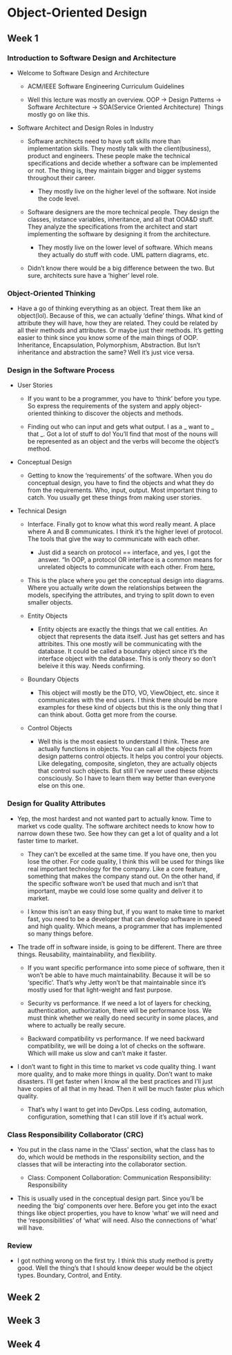 # Object-Oriented Design


## Week 1

### Introduction to Software Design and Architecture

- Welcome to Software Design and Architecture

	- ACM/IEEE Software Engineering Curriculum Guidelines

	- Well this lecture was mostly an overview. OOP -> Design Patterns -> Software Architecture -> SOA(Service Oriented Architecture)  Things mostly go on like this. 

- Software Architect and Design Roles in Industry

	- Software architects need to have soft skills more than implementation skills. They mostly talk with the client(business), product and engineers. These people make the technical specifications and decide whether a software can be implemented or not. The thing is, they maintain bigger and bigger systems throughout their career. 

		- They mostly live on the higher level of the software. Not inside the code level.

	- Software designers are the more technical people. They design the classes, instance variables, inheritance, and all that OOA&D stuff. They analyze the specifications from the architect and start implementing the software by designing it from the architecture.

		- They mostly live on the lower level of software. Which means they actually do stuff with code. UML pattern diagrams, etc. 

	- Didn’t know there would be a big difference between the two. But sure, architects sure have a ‘higher’ level role.

### Object-Oriented Thinking

- Have a go of thinking everything as an object. Treat them like an object(lol). Because of this, we can actually ‘define’ things. What kind of attribute they will have, how they are related. They could be related by all their methods and attributes. Or maybe just their methods. It’s getting easier to think since you know some of the main things of OOP. Inheritance, Encapsulation, Polymorphism, Abstraction. But Isn’t inheritance and abstraction the same? Well it’s just vice versa.

### Design in the Software Process

- User Stories

	- If you want to be a programmer, you have to ‘think’ before you type. So express the requirements of the system and apply object-oriented thinking to discover the objects and methods.

	- Finding out who can input and gets what output. I as a _ want to _ that _. Got a lot of stuff to do! You’ll find that most of the nouns will be represented as an object and the verbs will become the object’s method. 

- Conceptual Design

	- Getting to know the ‘requirements’ of the software. When you do conceptual design, you have to find the objects and what they do from the requirements. Who, input, output. Most important thing to catch. You usually get these things from making user stories.

- Technical Design

	- Interface. Finally got to know what this word really meant. A place where A and B communicates. I think it’s the higher level of protocol. The tools that give the way to communicate with each other.

		- Just did a search on protocol == interface, and yes, I got the answer. “In OOP, a protocol OR interface is a common means for unrelated objects to communicate with each other. From [here.](https://en.wikipedia.org/wiki/Protocol_(object-oriented_programming))

	- This is the place where you get the conceptual design into diagrams. Where you actually write down the relationships between the models, specifying the attributes, and trying to split down to even smaller objects. 

	- Entity Objects

		- Entity objects are exactly the things that we call entities. An object that represents the data itself. Just has get setters and has attribites. This one mostly will be communicating with the database. It could be called a boundary object since it’s the interface object with the database. This is only theory so don’t beleive it this way. Needs confirming. 

	- Boundary Objects

		- This object will mostly be the DTO, VO, ViewObject, etc. since it communicates with the end users. I think there should be more examples for these kind of objects but this is the only thing that I can think about. Gotta get more from the course. 

	- Control Objects

		- Well this is the most easiest to understand I think. These are actually functions in objects. You can call all the objects from design patterns control objects. It helps you control your objects. Like delegating, composite, singleton, they are actually objects that control such objects. But still I’ve never used these objects consciously. So I have to learn them way better than everyone else on this one. 

### Design for Quality Attributes

- Yep, the most hardest and not wanted part to actually know. Time to market vs code quality. The software architect needs to know how to narrow down these two. See how they can get a lot of quality and a lot faster time to market. 

	- They can’t be excelled at the same time. If you have one, then you lose the other. For code quality, I think this will be used for things like real important technology for the company. Like a core feature, something that makes the company stand out. On the other hand, if the specific software won’t be used that much and isn’t that important, maybe we could lose some quality and deliver it to market.

	- I know this isn’t an easy thing but, if you want to make time to market fast, you need to be a developer that can develop software in speed and high quality. Which means, a programmer that has implemented so many things before.

- The trade off in software inside, is going to be different. There are three things. Reusability, maintainability, and flexibility. 

	- If you want specific performance into some piece of software, then it won’t be able to have much maintainability. Because it will be so ‘specific’. That’s why Jetty won’t be that maintainable since it’s mostly used for that light-weight and fast purpose.

	- Security vs performance. If we need a lot of layers for checking, authentication, authorization, there will be performance loss. We must think whether we really do need security in some places, and where to actually be really secure.

	- Backward compatibility vs performance. If we need backward compatibility, we will be doing a lot of checks on the software. Which will make us slow and can’t make it faster. 

- I don’t want to fight in this time to market vs code quality thing. I want more quality, and to make more things in quality. Don’t want to make disasters. I’ll get faster when I know all the best practices and I’ll just have copies of all that in my head. Then it will be much faster plus which quality. 

	- That’s why I want to get into DevOps. Less coding, automation, configuration, something that I can still love if it’s actual work.

### Class Responsibility Collaborator (CRC)

- You put in the class name in the ‘Class’ section, what the class has to do, which would be methods in the responsibility section, and the classes that will be interacting into the collaborator section.

	- Class: Component Collaboration: Communication Responsibility: Responsibility

- This is usually used in the conceptual design part. Since you’ll be needing the ‘big’ components over here. Before you get into the exact things like object properties, you have to know ‘what’ we will need and the ‘responsibilities’ of ‘what’ will need. Also the connections of ‘what’ will have.

### Review

- I got nothing wrong on the first try. I think this study method is pretty good. Well the thing’s that I should know deeper would be the object types. Boundary, Control, and Entity.

## Week 2

## Week 3

## Week 4

